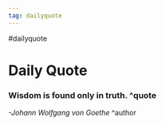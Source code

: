 ```yaml
---
tag: dailyquote
---
```


#dailyquote

# Daily Quote

### Wisdom is found only in truth. ^quote
*-Johann Wolfgang von Goethe* ^author
